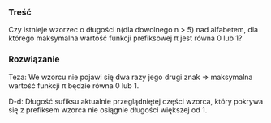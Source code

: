 ### Treść
Czy istnieje wzorzec o długości n(dla dowolnego n > 5) nad alfabetem, dla którego maksymalna wartość funkcji prefiksowej π jest równa 0 lub 1?

### Rozwiązanie
Teza: We wzorcu nie pojawi się dwa razy jego drugi znak => maksymalna wartość funkcji π będzie równa 0 lub 1.

D-d: Długość sufiksu aktualnie przeglądniętej części wzorca, który pokrywa się z prefiksem wzorca nie osiągnie długości większej od 1.
